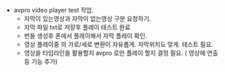 
- avpro video player test 작업.
	- 자막이 있는영상과 자막이 없는영상 구분 요청하기.
	- 자막 파일 txt로 저장후 플레이 테스트 완료
	- 번들 생성후 폰에서 플레이해서 자막 플레이 확인.
	- 영상 플레이중 의 가로/세로 변환이 자유롭게. 자막위치도 맞게. 테스트 필요.
	- 영상을 타임라인을 활용할지 avpro 로만 플레이 할지 결정 필요. ( 영상에 연출등 기능 추가)
